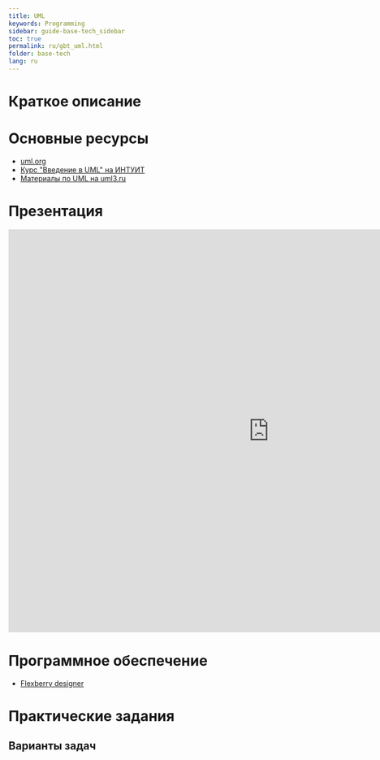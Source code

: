 ```yaml
---
title: UML
keywords: Programming
sidebar: guide-base-tech_sidebar
toc: true
permalink: ru/gbt_uml.html
folder: base-tech
lang: ru
---
```

# Краткое описание


#  Основные ресурсы

* [uml.org](http://uml.org)
* [Курс "Введение в UML" на ИНТУИТ](http://www.intuit.ru/studies/courses/1007/229/info)
* [Материалы по UML на uml3.ru](http://uml3.ru/index.html)

# Презентация

<iframe src='https://onedrive.live.com/embed?cid=043A2F24ADFAA4FD&resid=43A2F24ADFAA4FD%21110&authkey=&em=2&wdAr=1.3333333333333332' width='1026px' height='793px' frameborder='0'>This is an embedded <a target='_blank' href='https://office.com'>Microsoft Office</a> presentation, powered by <a target='_blank' href='https://office.com/webapps'>Office Online</a>.</iframe>

# Программное обеспечение

* [Flexberry designer](http://flexberry.ru/Flexberry/ForDevelopers/FlexberryDesigner)

# Практические задания

## Варианты задач
